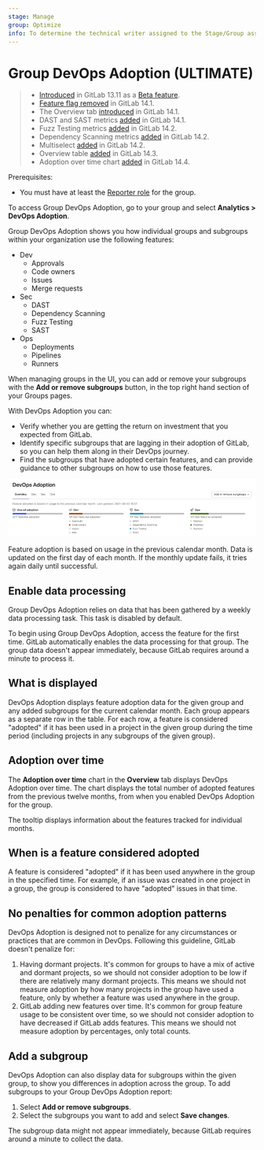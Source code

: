 ```yaml
---
stage: Manage
group: Optimize
info: To determine the technical writer assigned to the Stage/Group associated with this page, see https://about.gitlab.com/handbook/engineering/ux/technical-writing/#assignments
---
```


# Group DevOps Adoption **(ULTIMATE)**

> - [Introduced](https://gitlab.com/gitlab-org/gitlab/-/issues/321083) in GitLab 13.11 as a [Beta feature](https://about.gitlab.com/handbook/product/gitlab-the-product/#beta).
> - [Feature flag removed](https://gitlab.com/gitlab-org/gitlab/-/issues/333556) in GitLab 14.1.
> - The Overview tab [introduced](https://gitlab.com/gitlab-org/gitlab/-/issues/330401) in GitLab 14.1.
> - DAST and SAST metrics [added](https://gitlab.com/gitlab-org/gitlab/-/issues/328033) in GitLab 14.1.
> - Fuzz Testing metrics [added](https://gitlab.com/gitlab-org/gitlab/-/issues/330398) in GitLab 14.2.
> - Dependency Scanning metrics [added](https://gitlab.com/gitlab-org/gitlab/-/issues/328034) in GitLab 14.2.
> - Multiselect [added](https://gitlab.com/gitlab-org/gitlab/-/issues/333586) in GitLab 14.2.
> - Overview table [added](https://gitlab.com/gitlab-org/gitlab/-/issues/335638) in GitLab 14.3.
> - Adoption over time chart [added](https://gitlab.com/gitlab-org/gitlab/-/issues/337561) in GitLab 14.4.

Prerequisites:

- You must have at least the [Reporter role](../../permissions.md) for the group.

To access Group DevOps Adoption, go to your group and select **Analytics > DevOps Adoption**.

Group DevOps Adoption shows you how individual groups and subgroups within your organization use the following features:

- Dev
  - Approvals
  - Code owners
  - Issues
  - Merge requests
- Sec
  - DAST
  - Dependency Scanning
  - Fuzz Testing
  - SAST
- Ops
  - Deployments
  - Pipelines
  - Runners

When managing groups in the UI, you can add or remove your subgroups with the **Add or remove subgroups**
button, in the top right hand section of your Groups pages.

With DevOps Adoption you can:

- Verify whether you are getting the return on investment that you expected from GitLab.
- Identify specific subgroups that are lagging in their adoption of GitLab, so you can help them along in their DevOps journey.
- Find the subgroups that have adopted certain features, and can provide guidance to other subgroups on how to use those features.

![DevOps Report](img/group_devops_adoption_v14_2.png)

Feature adoption is based on usage in the previous calendar month. Data is updated on the first day
of each month. If the monthly update fails, it tries again daily until successful.

## Enable data processing

Group DevOps Adoption relies on data that has been gathered by a weekly data processing task.
This task is disabled by default.

To begin using Group DevOps Adoption, access the feature for the first time. GitLab automatically
enables the data processing for that group. The group data doesn't appear immediately, because
GitLab requires around a minute to process it.

## What is displayed

DevOps Adoption displays feature adoption data for the given group
and any added subgroups for the current calendar month.
Each group appears as a separate row in the table.
For each row, a feature is considered "adopted" if it has been used in a project in the given group
during the time period (including projects in any subgroups of the given group).

## Adoption over time

The **Adoption over time** chart in the **Overview** tab displays DevOps Adoption over time. The chart displays the total number of adopted features from the previous twelve months, 
from when you enabled DevOps Adoption for the group.

The tooltip displays information about the features tracked for individual months.

## When is a feature considered adopted

A feature is considered "adopted" if it has been used anywhere in the group in the specified time.
For example, if an issue was created in one project in a group, the group is considered to have
"adopted" issues in that time.

## No penalties for common adoption patterns

DevOps Adoption is designed not to penalize for any circumstances or practices that are common in DevOps.
Following this guideline, GitLab doesn't penalize for:

1. Having dormant projects. It's common for groups to have a mix of active and dormant projects,
   so we should not consider adoption to be low if there are relatively many dormant projects.
   This means we should not measure adoption by how many projects in the group have used a feature,
   only by whether a feature was used anywhere in the group.
1. GitLab adding new features over time. It's common for group feature usage to be consistent
   over time, so we should not consider adoption to have decreased if GitLab adds features.
   This means we should not measure adoption by percentages, only total counts.

## Add a subgroup

DevOps Adoption can also display data for subgroups within the given group,
to show you differences in adoption across the group.
To add subgroups to your Group DevOps Adoption report:

1. Select **Add or remove subgroups**.
1. Select the subgroups you want to add and select **Save changes**.

The subgroup data might not appear immediately, because GitLab requires around a minute to collect
the data.
